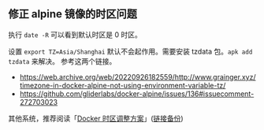 ## 修正 alpine 镜像的时区问题

执行 `date -R` 可以看到默认时区是 0 时区。

设置 `export TZ=Asia/Shanghai` 默认不会起作用。需要安装 tzdata 包。`apk add tzdata` 来解决。
参考这两个链接。

- https://web.archive.org/web/20220926182559/http://www.grainger.xyz/timezone-in-docker-alpine-not-using-environment-variable-tz/
- https://github.com/gliderlabs/docker-alpine/issues/136#issuecomment-272703023


其他系统，推荐阅读「[Docker 时区调整方案](https://cloud.tencent.com/developer/article/1626811)」([链接备份](https://web.archive.org/web/20220330141341/https://cloud.tencent.com/developer/article/1626811))
